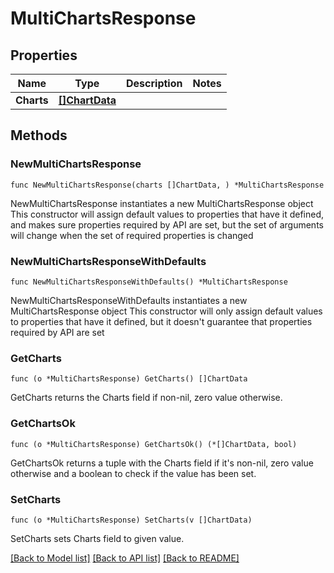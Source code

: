 # MultiChartsResponse

## Properties

Name | Type | Description | Notes
------------ | ------------- | ------------- | -------------
**Charts** | [**[]ChartData**](ChartData.md) |  | 

## Methods

### NewMultiChartsResponse

`func NewMultiChartsResponse(charts []ChartData, ) *MultiChartsResponse`

NewMultiChartsResponse instantiates a new MultiChartsResponse object
This constructor will assign default values to properties that have it defined,
and makes sure properties required by API are set, but the set of arguments
will change when the set of required properties is changed

### NewMultiChartsResponseWithDefaults

`func NewMultiChartsResponseWithDefaults() *MultiChartsResponse`

NewMultiChartsResponseWithDefaults instantiates a new MultiChartsResponse object
This constructor will only assign default values to properties that have it defined,
but it doesn't guarantee that properties required by API are set

### GetCharts

`func (o *MultiChartsResponse) GetCharts() []ChartData`

GetCharts returns the Charts field if non-nil, zero value otherwise.

### GetChartsOk

`func (o *MultiChartsResponse) GetChartsOk() (*[]ChartData, bool)`

GetChartsOk returns a tuple with the Charts field if it's non-nil, zero value otherwise
and a boolean to check if the value has been set.

### SetCharts

`func (o *MultiChartsResponse) SetCharts(v []ChartData)`

SetCharts sets Charts field to given value.



[[Back to Model list]](../README.md#documentation-for-models) [[Back to API list]](../README.md#documentation-for-api-endpoints) [[Back to README]](../README.md)


